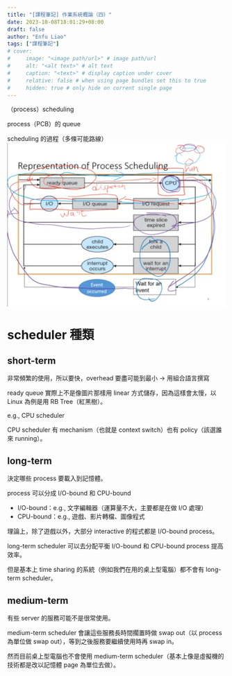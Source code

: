 ```yaml
---
title: "[課程筆記] 作業系統概論（四）"
date: 2023-10-08T18:01:29+08:00
draft: false
author: "Enfu Liao"
tags: ["課程筆記"]
# cover:
#     image: "<image path/url>" # image path/url
#     alt: "<alt text>" # alt text
#     caption: "<text>" # display caption under cover
#     relative: false # when using page bundles set this to true
#     hidden: true # only hide on current single page
---
```


（process）scheduling

process（PCB）的 queue

scheduling 的過程（多條可能路線）
![](./Screenshot%20from%202023-10-08%2018-05-20.png)

# scheduler 種類
## short-term
非常頻繁的使用，所以要快，overhead 要盡可能到最小 -> 用組合語言撰寫

ready queue 實際上不是像圖片那樣用 linear 方式儲存，因為這樣會太慢，以 Linux 為例是用 RB Tree（紅黑樹）。

e.g., CPU scheduler

CPU scheduler 有 mechanism（也就是 context switch）也有 policy（該選誰來 running）。

## long-term
決定哪些 process 要載入到記憶體。

process 可以分成 I/O-bound 和 CPU-bound
- I/O-bound：e.g., 文字編輯器（運算量不大，主要都是在做 I/O 處理）
- CPU-bound：e.g., 遊戲、影片轉檔、圖像程式

理論上，除了遊戲以外，大部分 interactive 的程式都是 I/O-bound process。

long-term scheduler 可以去分配平衡 I/O-bound 和 CPU-bound process 提高效率。

但是基本上 time sharing 的系統（例如我們在用的桌上型電腦）都不會有 long-term scheduler。

## medium-term

有些 server 的服務可能不是很常使用。

medium-term scheduler 會讓這些服務長時間擱置時做 swap out（以 process 為單位做 swap out），等到之後服務要繼續使用時再 swap in。

然而目前桌上型電腦也不會使用 medium-term scheduler（基本上像是虛擬機的技術都是改以記憶體 page 為單位去做）。

